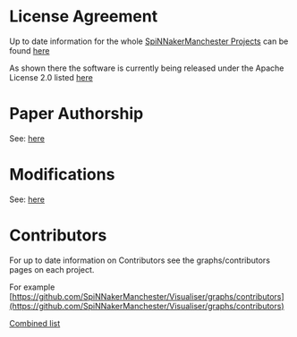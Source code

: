 # License Agreement

Up to date information for the whole [SpiNNakerManchester Projects](https://github.com/SpiNNakerManchester) can be found [here](http://spinnakermanchester.github.io/common_pages/6.0.0/LicenseAgreement.html)

As shown there the software is currently being released under the Apache License 2.0 listed [here](https://www.apache.org/licenses/LICENSE-2.0)


# Paper Authorship

See: [here](http://spinnakermanchester.github.io/common_pages/6.0.0/LicenseAgreement.html#paper-authorship)

# Modifications

See: [here](http://spinnakermanchester.github.io/common_pages/6.0.0/LicenseAgreement.html#modifications)

# Contributors

For up to date information on Contributors see the graphs/contributors pages on each project.

For example [https://github.com/SpiNNakerManchester/Visualiser/graphs/contributors](https://github.com/SpiNNakerManchester/Visualiser/graphs/contributors)

[Combined list](http://spinnakermanchester.github.io/common_pages/6.0.0/LicenseAgreement.html#contributors)

